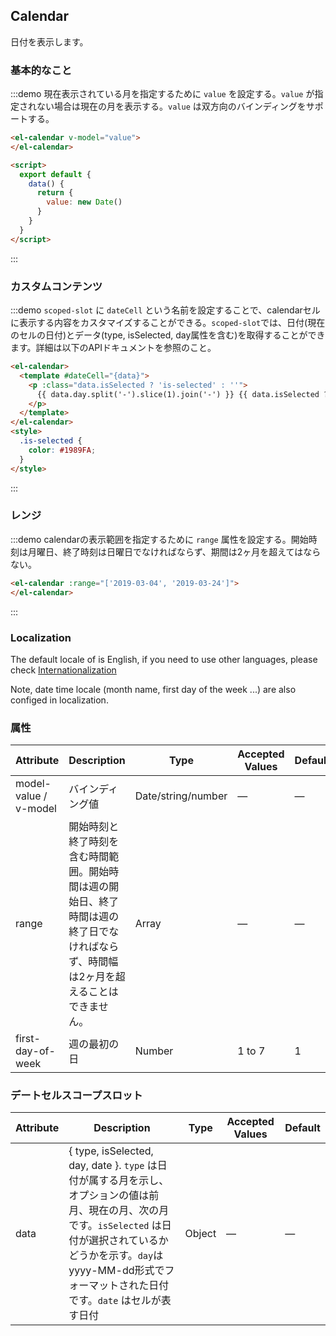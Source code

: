 ## Calendar

日付を表示します。

### 基本的なこと

:::demo 現在表示されている月を指定するために `value` を設定する。`value` が指定されない場合は現在の月を表示する。`value` は双方向のバインディングをサポートする。
```html
<el-calendar v-model="value">
</el-calendar>

<script>
  export default {
    data() {
      return {
        value: new Date()
      }
    }
  }
</script>
```
:::

### カスタムコンテンツ

:::demo `scoped-slot` に `dateCell` という名前を設定することで、calendarセルに表示する内容をカスタマイズすることができる。`scoped-slot`では、日付(現在のセルの日付)とデータ(type, isSelected, day属性を含む)を取得することができます。詳細は以下のAPIドキュメントを参照のこと。
```html
<el-calendar>
  <template #dateCell="{data}">
    <p :class="data.isSelected ? 'is-selected' : ''">
      {{ data.day.split('-').slice(1).join('-') }} {{ data.isSelected ? '✔️' : ''}}
    </p>
  </template>
</el-calendar>
<style>
  .is-selected {
    color: #1989FA;
  }
</style>
```
:::

### レンジ

:::demo calendarの表示範囲を指定するために `range` 属性を設定する。開始時刻は月曜日、終了時刻は日曜日でなければならず、期間は2ヶ月を超えてはならない。
```html
<el-calendar :range="['2019-03-04', '2019-03-24']">
</el-calendar>
```
:::

### Localization

The default locale of is English, if you need to use other languages, please check [Internationalization](#/jp/component/i18n)

Note, date time locale (month name, first day of the week ...) are also configed in localization.

### 属性
| Attribute       | Description        | Type      | Accepted Values       | Default  |
|-----------------|------------------- |---------- |---------------------- |--------- |
| model-value / v-model | バインディング値      | Date/string/number | —            | —        |
| range           | 開始時刻と終了時刻を含む時間範囲。開始時間は週の開始日、終了時間は週の終了日でなければならず、時間幅は2ヶ月を超えることはできません。 | Array  | —  | —  |
| first-day-of-week | 週の最初の日| Number    | 1 to 7                |  1       |

### デートセルスコープスロット
| Attribute       | Description   | Type      | Accepted Values       | Default  |
|-----------------|-------------- |---------- |---------------------- |--------- |
| data            | { type, isSelected, day, date }.  `type` は日付が属する月を示し、オプションの値は前月、現在の月、次の月です。`isSelected` は日付が選択されているかどうかを示す。`day`はyyyy-MM-dd形式でフォーマットされた日付です。`date` はセルが表す日付    | Object      | —           | —      |
